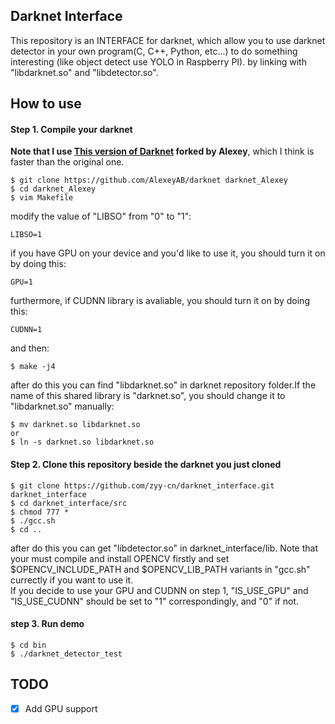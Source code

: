## Darknet Interface

This repository is an INTERFACE for darknet, which allow you to use darknet detector in your own program(C, C++, Python, etc...) to do something interesting (like object detect use YOLO in Raspberry PI). by linking with "libdarknet.so" and "libdetector.so".

## How to use
#### Step 1. Compile your darknet
**Note that I use [This version of Darknet](https://github.com/AlexeyAB/darknet) forked by Alexey**, which I think is faster than the original one.
```
$ git clone https://github.com/AlexeyAB/darknet darknet_Alexey
$ cd darknet_Alexey
$ vim Makefile
```
modify the value of "LIBSO" from "0" to "1":
```
LIBSO=1
```
if you have GPU on your device and you'd like to use it, you should turn it on by doing this:
```
GPU=1
```
furthermore, if CUDNN library is avaliable, you should turn it on by doing this:
```
CUDNN=1
```
and then:
```
$ make -j4
```
after do this you can find "libdarknet.so" in darknet repository folder.If the name of this shared library is "darknet.so", you should change it to "libdarknet.so" manually:
```
$ mv darknet.so libdarknet.so
or
$ ln -s darknet.so libdarknet.so
```

#### Step 2. Clone this repository beside the darknet you just cloned
```
$ git clone https://github.com/zyy-cn/darknet_interface.git darknet_interface
$ cd darknet_interface/src
$ chmod 777 *
$ ./gcc.sh
$ cd ..
```
after do this you can get "libdetector.so" in darknet_interface/lib. Note that your must compile and install OPENCV firstly and set $OPENCV_INCLUDE_PATH and $OPENCV_LIB_PATH variants in "gcc.sh" currectly if you want to use it.   
If you decide to use your GPU and CUDNN on step 1, "IS_USE_GPU" and "IS_USE_CUDNN" should be set to "1" correspondingly, and "0" if not.

#### step 3. Run demo
```
$ cd bin
$ ./darknet_detector_test
```

## TODO
- [x] Add GPU support
